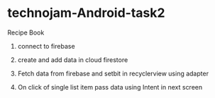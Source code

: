 # technojam-Android-task2
Recipe Book

1. connect to firebase

2. create and add data in cloud firestore

3. Fetch data from firebase and setbit in recyclerview using adapter

4. On click of single list item  pass data using Intent in next screen



